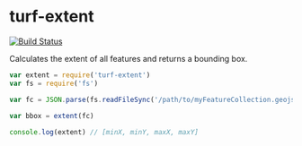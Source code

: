 turf-extent
===========
[![Build Status](https://travis-ci.org/Turfjs/turf-extent.svg?branch=master)](https://travis-ci.org/Turfjs/turf-extent)

Calculates the extent of all features and returns a bounding box.

```javascript
var extent = require('turf-extent')
var fs = require('fs')

var fc = JSON.parse(fs.readFileSync('/path/to/myFeatureCollection.geojson'))

var bbox = extent(fc)
    
console.log(extent) // [minX, minY, maxX, maxY]
```